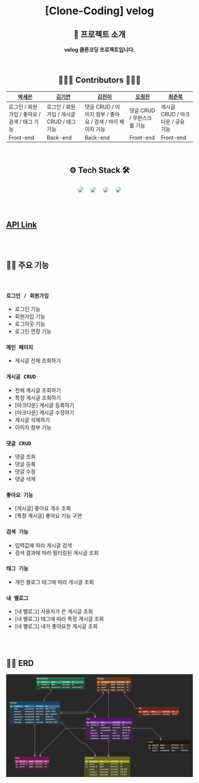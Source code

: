 <div align="center">

# [Clone-Coding] velog

## 👋 프로젝트 소개

<b> velog 클론코딩 프로젝트입니다. </b>

<br>

## 👩🏻‍💻 Contributors 🧑🏻‍💻

| [박세은](https://github.com/marksenee)        | [김기연](https://github.com/kky7)           | [김진이](https://github.com/kimjini97) | [오정진](https://github.com/OhJungJin) | [최준묵](https://github.com/dan-studio)  |
| --------------------------------------------- | ------------------------------------------- | -------------------------------------- | -------------------------------------- | ---------------------------------------- |
| 로그인 / 회원가입 / 좋아요 / 검색 / 태그 기능 | 로그인 / 회원가입 / 게시글 CRUD / 태그 기능 | 댓글 CRUD / 이미지 첨부 / 좋아요 / 검색 / 마이 페이지 기능   | 댓글 CRUD / 무한스크롤 기능            | 게시글 CRUD / 마크다운 / 공유 기능 <br/> |
| Front-end                                     | Back-end                                    | Back-end                               | Front-end                              | Front-end                                |

<br>

## ⚙️ Tech Stack 🛠

<img style="margin:5px; border: 2px solid white; border-radius: 20px" src="https://img.shields.io/badge/React-blue?style=flat-square&logo=react&logoColor=white"/>
<img style="margin:5px; border: 2px solid white; border-radius: 20px" src="https://img.shields.io/badge/SpringBoot-green?style=flat-square&logo=springboot&logoColor=white"/>
<img style="margin:5px; border: 2px solid white; border-radius: 20px" src="https://img.shields.io/badge/Axios-navy?style=flat-square&logo=axios&logoColor=white"/>
<img style="margin:5px; border: 2px solid white; border-radius: 20px" src="https://img.shields.io/badge/AWS-232f3e?style=flat-square&logo=amazon&logoColor=white"/>

</div>
<br><br>

## [API Link](https://screeching-crater-139.notion.site/Velog-Clone-Coding-API-1282207c279043eeb338100ae815bc64)

<br><br>

## 🤟🏻 주요 기능

<br>

### `로그인 / 회원가입`

- 로그인 기능
- 회원가입 기능
- 로그아웃 기능
- 로그인 연장 기능

### `메인 페이지`

- 게시글 전체 조회하기

### `게시글 CRUD`

- 전체 게시글 조회하기
- 특정 게시글 조회하기
- [마크다운] 게시글 등록하기
- [마크다운] 게시글 수정하기
- 게시글 삭제하기
- 이미지 첨부 기능

### `댓글 CRUD`

- 댓글 조회
- 댓글 등록
- 댓글 수정
- 댓글 삭제

### `좋아요 기능`

- [게시글] 좋아요 개수 조회
- [특정 게시글] 좋아요 기능 구현

### `검색 기능`

- 입력값에 따라 게시글 검색
- 검색 결과에 따라 필터링된 게시글 조회

### `태그 기능`
- 개인 블로그 태그에 따라 게시글 조회

### `내 벨로그`

- [내 벨로그] 사용자가 쓴 게시글 조회
- [내 벨로그] 태그에 따라 특정 게시글 조회
- [내 벨로그] 내가 좋아요한 게시글 조회

<br><br>

## 🤟🏻 ERD
<img src="./img/velog-clone-erd.png">

<br><br>